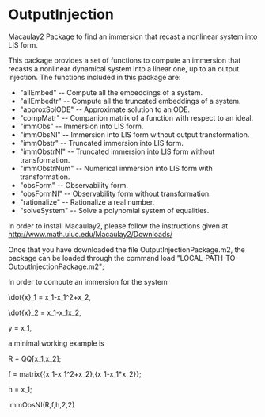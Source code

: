# OutputInjection
Macaulay2 Package to find an immersion that recast a nonlinear system into LIS form.

This package provides a set of functions to compute an immersion that recasts a 
nonlinear dynamical system into a linear one, up to an output injection. 
The functions included in this package are:
- "allEmbed" -- Compute all the embeddings of a system.
- "allEmbedtr" -- Compute all the truncated embeddings of a system.
- "approxSolODE" -- Approximate solution to an ODE.
- "compMatr" -- Companion matrix of a function with respect to an ideal.
- "immObs" -- Immersion into LIS form.
- "immObsNI" -- Immersion into LIS form without output transformation.
- "immObstr" -- Truncated immersion into LIS form.
- "immObstrNI" -- Truncated immersion into LIS form without transformation.
- "immObstrNum" -- Numerical immersion into LIS form with transformation.
- "obsForm" -- Observability form.
- "obsFormNI" -- Observability form without transformation.
- "rationalize" -- Rationalize a real number.
- "solveSystem" -- Solve a polynomial system of equalities.

In order to install Macaulay2, please follow the instructions given at
http://www.math.uiuc.edu/Macaulay2/Downloads/

Once that you have downloaded the file OutputInjectionPackage.m2,
the package can be loaded through the command 
load "LOCAL-PATH-TO-OutputInjectionPackage.m2";

In order to compute an immersion for the system

\dot{x}_1 = x_1-x_1^2+x_2,

\dot{x}_2 = x_1-x_1x_2,

y = x_1,

a minimal working example is

R = QQ[x_1,x_2];

f = matrix{{x_1-x_1^2+x_2},{x_1-x_1*x_2}};

h = x_1;

immObsNI(R,f,h,2,2)
